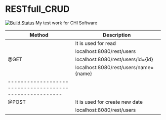 # RESTfull_CRUD
[![Build Status](https://travis-ci.org/yarikpavlin/RESTfull_CRUD.svg?branch=master)](https://travis-ci.org/yarikpavlin/RESTfull_CRUD)
My test work for CHI Software


|   Method     | Description                            |
|--------------|----------------------------------------|
|              | It is used for read                    |
|              | localhost:8080/rest/users              |
|    @GET      | localhost:8080/rest/users/id={id}      |
|              | localhost:8080/rest/users/name={name}  |
|-------------------------------------------------------|
|    @POST     | It is used for create new date         |
|              | localhost:8080/rest/users              |
